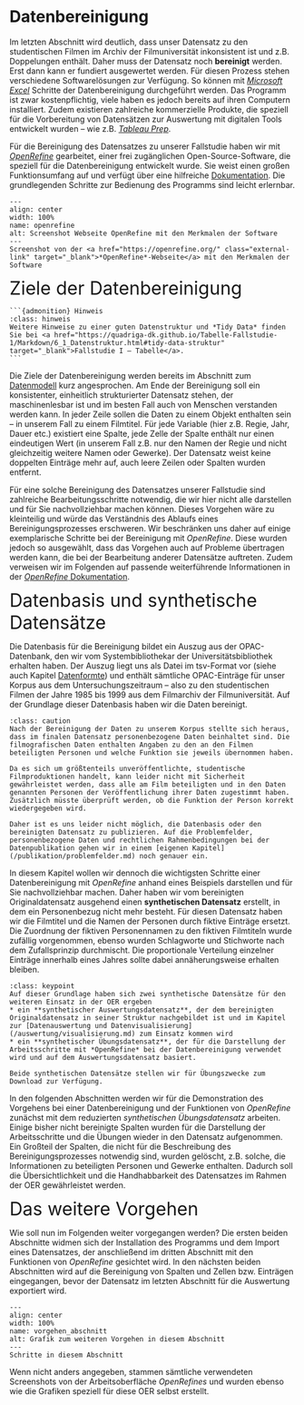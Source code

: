 # Datenbereinigung
Im letzten Abschnitt wird deutlich, dass unser Datensatz zu den studentischen Filmen im Archiv der Filmuniversität inkonsistent ist und z.B. Doppelungen enthält. Daher muss der Datensatz noch **bereinigt** werden. Erst dann kann er fundiert ausgewertet werden. Für diesen Prozess stehen verschiedene Softwarelösungen zur Verfügung. So können mit <a href="https://www.microsoft.com/de-de/microsoft-365/excel?market=de" class="external-link" target="_blank">*Microsoft Excel*</a> Schritte der Datenbereinigung durchgeführt werden. Das Programm ist zwar kostenpflichtig, viele haben es jedoch bereits auf ihren Computern installiert. Zudem existieren zahlreiche kommerzielle Produkte, die speziell für die Vorbereitung von Datensätzen zur Auswertung mit digitalen Tools entwickelt wurden – wie z.B. <a href="https://www.tableau.com/de-de/products/prep" class="external-link" target="_blank">*Tableau Prep*</a>.

Für die Bereinigung des Datensatzes zu unserer Fallstudie haben wir mit <a href="https://openrefine.org/" class="external-link" target="_blank">*OpenRefine*</a> gearbeitet, einer frei zugänglichen Open-Source-Software, die speziell für die Datenbereinigung entwickelt wurde. Sie weist einen großen Funktionsumfang auf und verfügt über eine hilfreiche <a href="https://openrefine.org/docs" class="external-link" target="_blank">Dokumentation</a>. Die grundlegenden Schritte zur Bedienung des Programms sind leicht erlernbar.


```{figure} ../../assets/bereinigung/openRefine/Startseite_OpenRefine.png
---
align: center
width: 100%
name: openrefine
alt: Screenshot Webseite OpenRefine mit den Merkmalen der Software
---
Screenshot von der <a href="https://openrefine.org/" class="external-link" target="_blank">*OpenRefine*-Webseite</a> mit den Merkmalen der Software
```
<span style="font-size:24pt;">Ziele der Datenbereinigung</span>

````{margin} 
```{admonition} Hinweis
:class: hinweis
Weitere Hinweise zu einer guten Datenstruktur und *Tidy Data* finden Sie bei <a href="https://quadriga-dk.github.io/Tabelle-Fallstudie-1/Markdown/6_1_Datenstruktur.html#tidy-data-struktur" target="_blank">Fallstudie I – Tabelle</a>. 
```
````
Die Ziele der Datenbereinigung werden bereits im Abschnitt zum [Datenmodell](../modell.md#notwendige-datenbereinigung) kurz angesprochen. Am Ende der Bereinigung soll ein konsistenter, einheitlich strukturierter Datensatz stehen, der maschinenlesbar ist und im besten Fall auch von Menschen verstanden werden kann. In jeder Zeile sollen die Daten zu einem Objekt enthalten sein – in unserem Fall zu einem Filmtitel. Für jede Variable (hier z.B. Regie, Jahr, Dauer etc.) existiert eine Spalte, jede Zelle der Spalte enthält nur einen eindeutigen Wert (in unserem Fall z.B. nur den Namen der Regie und nicht gleichzeitig weitere Namen oder Gewerke). Der Datensatz weist keine doppelten Einträge mehr auf, auch leere Zeilen oder Spalten wurden entfernt.

Für eine solche Bereinigung des Datensatzes unserer Fallstudie sind zahlreiche Bearbeitungsschritte notwendig, die wir hier nicht alle darstellen und für Sie nachvollziehbar machen können. Dieses Vorgehen wäre zu kleinteilig und würde das Verständnis des Ablaufs eines Bereinigungsprozesses erschweren. Wir beschränken uns daher auf einige exemplarische Schritte bei der Bereinigung mit *OpenRefine*. Diese wurden jedoch so ausgewählt, dass das Vorgehen auch auf Probleme übertragen werden kann, die bei der Bearbeitung anderer Datensätze auftreten. Zudem verweisen wir im Folgenden auf passende weiterführende Informationen in der <a href="https://openrefine.org/docs" class="external-link" target="_blank">*OpenRefine* Dokumentation</a>.


<span style="font-size:24pt;">Datenbasis und synthetische Datensätze</span>

Die Datenbasis für die Bereinigung bildet ein Auszug aus der OPAC-Datenbank, den wir vom Systembibliothekar der Universitätsbibliothek erhalten haben. Der Auszug liegt uns als Datei im tsv-Format vor (siehe auch Kapitel [Datenformte](/bereinigung/openRefine/2_import.md#datenformate)) und enthält sämtliche OPAC-Einträge für unser Korpus aus dem Untersuchungszeitraum – also zu den studentischen Filmen der Jahre 1985 bis 1999 aus dem Filmarchiv der Filmuniversität. Auf der Grundlage dieser Datenbasis haben wir die Daten bereinigt.

```{admonition} Achtung
:class: caution
Nach der Bereinigung der Daten zu unserem Korpus stellte sich heraus, dass im finalen Datensatz personenbezogene Daten beinhaltet sind. Die filmografischen Daten enthalten Angaben zu den an den Filmen beteiligten Personen und welche Funktion sie jeweils übernommen haben.

Da es sich um größtenteils unveröffentlichte, studentische Filmproduktionen handelt, kann leider nicht mit Sicherheit gewährleistet werden, dass alle am Film beteiligten und in den Daten genannten Personen der Veröffentlichung ihrer Daten zugestimmt haben. Zusätzlich müsste überprüft werden, ob die Funktion der Person korrekt wiedergegeben wird.

Daher ist es uns leider nicht möglich, die Datenbasis oder den bereinigten Datensatz zu publizieren. Auf die Problemfelder, personenbezogene Daten und rechtlichen Rahmenbedingungen bei der Datenpublikation gehen wir in einem [eigenen Kapitel](/publikation/problemfelder.md) noch genauer ein.
```

In diesem Kapitel wollen wir dennoch die wichtigsten Schritte einer Datenbereinigung mit *OpenRefine* anhand eines Beispiels darstellen und für Sie nachvollziehbar machen. Daher haben wir vom bereinigten Originaldatensatz ausgehend einen **synthetischen Datensatz** erstellt, in dem ein Personenbezug nicht mehr besteht. Für diesen Datensatz haben wir die Filmtitel und die Namen der Personen durch fiktive Einträge ersetzt. Die Zuordnung der fiktiven Personennamen zu den fiktiven Filmtiteln wurde zufällig vorgenommen, ebenso wurden Schlagworte und Stichworte nach dem Zufallsprinzip durchmischt. Die proportionale Verteilung einzelner Einträge innerhalb eines Jahres sollte dabei annäherungsweise erhalten bleiben.

```{admonition} Synthetische Datensätze
:class: keypoint
Auf dieser Grundlage haben sich zwei synthetische Datensätze für den weiteren Einsatz in der OER ergeben
* ein **synthetischer Auswertungsdatensatz**, der dem bereinigten Originaldatensatz in seiner Struktur nachgebildet ist und im Kapitel zur [Datenauswertung und Datenvisualisierung](/auswertung/visualisierung.md) zum Einsatz kommen wird
* ein **synthetischer Übungsdatensatz**, der für die Darstellung der Arbeitsschritte mit *OpenRefine* bei der Datenbereinigung verwendet wird und auf dem Auswertungsdatensatz basiert.

Beide synthetischen Datensätze stellen wir für Übungszwecke zum Download zur Verfügung.
```

In den folgenden Abschnitten werden wir für die Demonstration des Vorgehens bei einer Datenbereinigung und der Funktionen von *OpenRefine* zunächst mit dem reduzierten *synthetischen Übungsdatensatz* arbeiten. Einige bisher nicht bereinigte Spalten wurden für die Darstellung der Arbeitsschritte und die Übungen wieder in den Datensatz aufgenommen. Ein Großteil der Spalten, die nicht für die Beschreibung des Bereinigungsprozesses notwendig sind, wurden gelöscht, z.B. solche, die Informationen zu beteiligten Personen und Gewerke enthalten. Dadurch soll die Übersichtlichkeit und die Handhabbarkeit des Datensatzes im Rahmen der OER gewährleistet werden.

<span style="font-size:24pt;">Das weitere Vorgehen</span>

Wie soll nun im Folgenden weiter vorgegangen werden? Die ersten beiden Abschnitte widmen sich der Installation des Programms und dem Import eines Datensatzes, der anschließend im dritten Abschnitt mit den Funktionen von *OpenRefine* gesichtet wird. In den nächsten beiden Abschnitten wird auf die Bereinigung von Spalten und Zellen bzw. Einträgen eingegangen, bevor der Datensatz im letzten Abschnitt für die Auswertung exportiert wird. 

```{figure} ../../assets/bereinigung/openRefine/Vorgehen_Abschnitt.png
---
align: center
width: 100%
name: vorgehen_abschnitt
alt: Grafik zum weiteren Vorgehen in diesem Abschnitt
---
Schritte in diesem Abschnitt
```

Wenn nicht anders angegeben, stammen sämtliche verwendeten Screenshots von der Arbeitsoberfläche *OpenRefines* und wurden ebenso wie die Grafiken speziell für diese OER selbst erstellt.
